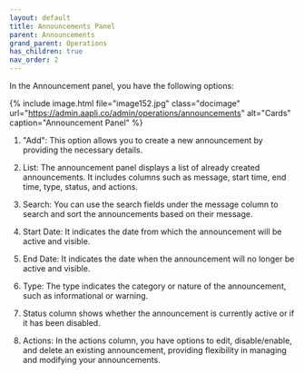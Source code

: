 ```yaml
---
layout: default
title: Announcements Panel
parent: Announcements
grand_parent: Operations
has_children: true
nav_order: 2
---
```


In the Announcement panel, you have the following options:

{% include image.html file="image152.jpg" class="docimage" url="https://admin.aapli.co/admin/operations/announcements" alt="Cards" caption="Announcement Panel" %}

1. "Add": This option allows you to create a new announcement by providing the necessary details.

2. List: The announcement panel displays a list of already created announcements. It includes columns such as message, start time, end time, type, status, and actions.

3. Search: You can use the search fields under the message column to search and sort the announcements based on their message.

4. Start Date: It indicates the date from which the announcement will be active and visible.

5. End Date: It indicates the date when the announcement will no longer be active and visible.

6. Type: The type indicates the category or nature of the announcement, such as informational or warning.

7. Status column shows whether the announcement is currently active or if it has been disabled.

8. Actions: In the actions column, you have options to edit, disable/enable, and delete an existing announcement, providing flexibility in managing and modifying your announcements.
